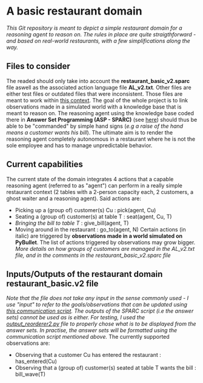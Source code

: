 # A basic restaurant domain 
*This Git repository is meant to depict a simple restaurant domain for a reasoning agent to reason on. The rules in place are quite straigthforward - and based on real-world restaurants, with a few simplifications along the way.*
## Files to consider
The readed should only take into account the **restaurant_basic_v2.sparc** file aswell as the associated action language file **AL_v2.txt**. Other files are either test files or outdated files that were inconsistent. Those files are meant to work within [this context](https://github.com/ArthurFDLR/Robotics_Vision_Simulator). The goal of the whole project is to link observations made in a simulated world with a knowledge base that is meant to reason on. The reasoning agent using the knowledge base coded there in **Answer Set Programming (ASP - SPARC)** (see [here](https://github.com/iensen/sparc)) should thus be able to be "commanded" by simple hand signs (*e.g a raise of the hand means a customer wants his bill*). The ultimate aim is to render the reasoning agent completely autonomous in a restaurant where he is not the sole employee and has to manage unpredictable behavior.
## Current capabilities
The current state of the domain integrates 4 actions that a capable reasoning agent (referred to as "agent") can perform in a really simple restaurant context (2 tables with a 2-person capacity each, 2 customers, a ghost waiter and a reasoning agent). Said actions are:
- Picking up a (group of) customer(s) Cu : pick(agent, Cu)
- Seating a (group of) customer(s) at table T : seat(agent, Cu, T)
- *Bringing the bill to table T* : give_bill(agent, T)
- Moving around in the restaurant : go_to(agent, N)
Certain actions (in italic) are triggered by **observations made in a world simulated on PyBullet**. The list of actions triggered by observations may grow bigger.
*More details on how groups of customers are managed in the AL_v2.txt file, and in the comments in the restaurant_basic_v2.sparc file*
## Inputs/Outputs of the restaurant domain restaurant_basic.v2 file 
*Note that the file does not take any input in the sense commonly used - I use "input" to refer to the goals/observations that can be updated using [this communication script](https://github.com/ArthurFDLR/Robotics_Vision_Simulator/blob/master/AppSimulator/ASP/CommunicationASP.py). The outputs of the SPARC script (i.e the answer sets) cannot be used as is either. For testing, I used the [output_reorderer2.py](https://github.com/niwya/restaurant_ASP_SPARC/blob/master/output_reorderer2.py) file to properly chose what is to be displayed from the answer sets. In practise, the answer sets will be formatted using the communication script mentioned above.*
The currently supported observations are:
- Observing that a customer Cu has entered the restaurant : has_entered(Cu)
- Observing that a (group of) customer(s) seated at table T wants the bill : bill_wave(T)


